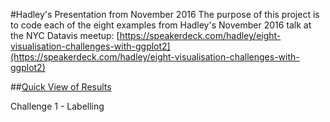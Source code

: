 #Hadley's Presentation from November 2016
The purpose of this project is to code each of the eight examples from Hadley's November 2016 talk at the NYC Datavis meetup: [https://speakerdeck.com/hadley/eight-visualisation-challenges-with-ggplot2](https://speakerdeck.com/hadley/eight-visualisation-challenges-with-ggplot2)

##[Quick View of Results](http://htmlpreview.github.io/?https://github.com/ianfrantz/eight-challenges-ggplot2/blob/master/index.html)

Challenge 1 - Labelling